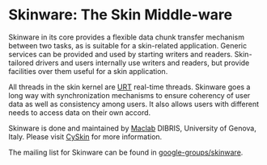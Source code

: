 Skinware: The Skin Middle-ware
==============================

Skinware in its core provides a flexible data chunk transfer mechanism between
two tasks, as is suitable for a skin-related application.  Generic services
can be provided and used by starting writers and readers. Skin-tailored drivers
and users internally use writers and readers, but provide facilities over them
useful for a skin application.

All threads in the skin kernel are [URT](https://github.com/ShabbyX/URT)
real-time threads.  Skinware goes a long way with synchronization mechanisms to
ensure coherency of user data as well as consistency among users.  It also
allows users with different needs to access data on their own accord.

Skinware is done and maintained by [Maclab](http://www.maclab.dibris.unige.it/)
DIBRIS, University of Genova, Italy.  Please visit [CySkin](http://www.cyskin.com/)
for more information.

The mailing list for Skinware can be found in
[google-groups/skinware](https://groups.google.com/d/forum/skinware).
